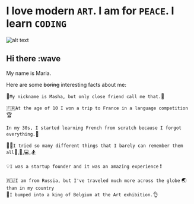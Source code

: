 # I love modern `ART`. I am for `PEACE`. I learn `CODING`

![alt text](https://cdn.shopify.com/s/files/1/0969/9128/products/haring_banner_52b3eb25-7354-4ef1-ab14-ecf3b8f915b7_large.jpg?v=1507970285)

## Hi there :wave

My name is Maria.

Here are some ~~boring~~ interesting facts about me:

:princess:`My nickname is Masha, but only close friend call me that.`:no_entry_sign:

:fr:`At the age of 10 I won a trip to France in a language competition`:trophy:

`In my 30s, I started learning French from scratch because I forgot everything.`:speak_no_evil:

:ok_woman:`I tried so many different things that I barely can remember them all`:tennis:,:musical_keyboard:,:computer:,:snowboarder:

:bulb:`I was a startup founder and it was an amazing experience` :exclamation:

:ru:`I am from Russia, but I've traveled much more across the globe`
:earth_asia: `than in my country`  
:crown:`I bumped into a king of Belgium at the Art exhibition.`:ok_hand:
